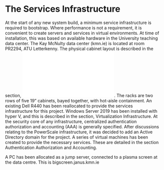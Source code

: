 # The Services Infrastructure # 

At the start of any new system build, a minimum service infrastructure is required to bootstrap. 
Where performance is not a requirement, it is convenient to create servers and services in virtual environments. 
At time of installation, this was based on available hardware in the University teaching data center. 
The Kay McNulty data center (kmn.ie) is located at room PR2294, ATU Letterkenny. 
The physical cabinet layout is described in the section, ![Physical Location](PhysicalLocation.md). 
The racks are two rows of five 19” cabinets, bayed together, with hot-aisle containment.
An existing Dell R440 has been reallocated to provide the services infrastructure for this project. 
Windows Server 2019 has been installed with hyper V, and this is described in the section, Virtualization Infrastructure.
At the security core of any infrastructure, centralized authentication authorization and accounting (AAA) is generally specified. 
After discussions relating to the PowerScale infrastructure, it was decided to add an Active Directory domain for the project. 
A series of virtual machines has been created to provide the necessary services. 
These are detailed in the section Authentication Authorization and Accounting.

A PC has been allocated as a jump server, connected to a plasma screen at the data centre.
This is bigscreen.janus.kmn.ie
